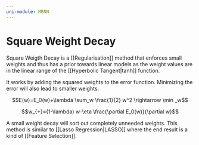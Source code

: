 ```yaml
---
uni-module: MBNN
---
```

# Square Weight Decay

Square Weigth Decay is a [[Regularisation]] method that enforces small weights and thus has a prior towards linear models as the weight values are in the linear range of the [[Hyperbolic Tangent|tanh]] function. 

It works by adding the squared weights to the error function. Minimizing the error will also lead to smaller weights.

$$E(w)=E_0(w)+\lambda \sum_w \frac{1}{2} w^2 \rightarrow \min _w$$

$$w_{+}=(1-\lambda) w-\eta \frac{\partial E_0(w)}{\partial w}$$

A small weight decay will sort out completely unneeded weights. This method is similar to [[Lasso Regression|LASSO]] where the end result is a kind of [[Feature Selection]].
